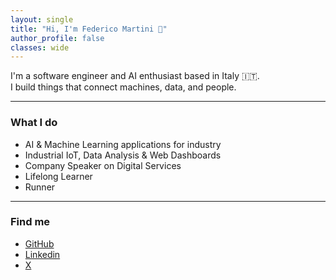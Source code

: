 ```yaml
---
layout: single
title: "Hi, I'm Federico Martini 👋"
author_profile: false
classes: wide
---
```


I'm a software engineer and AI enthusiast based in Italy 🇮🇹.  
I build things that connect machines, data, and people.

---

### What I do

- AI & Machine Learning applications for industry  
- Industrial IoT, Data Analysis & Web Dashboards
- Company Speaker on Digital Services
- Lifelong Learner
- Runner

---

### Find me

- [GitHub](https://github.com/federicomartini) 
- [Linkedin](https://www.linkedin.com/in/federicomartini/)
- [X](https://x.com/martinife)
